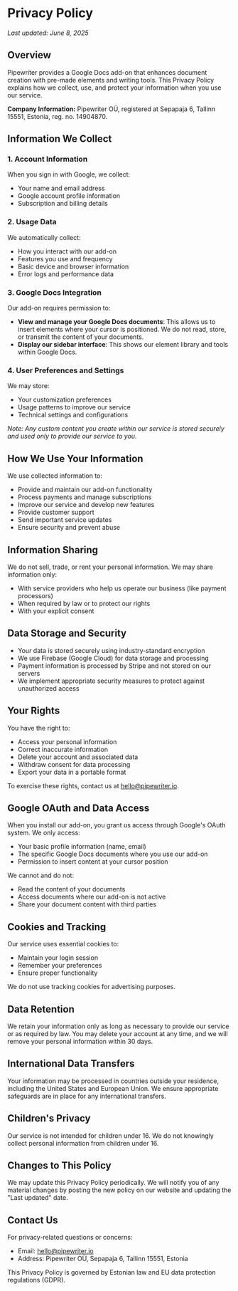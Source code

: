 # Privacy Policy

*Last updated: June 8, 2025*

## Overview

Pipewriter provides a Google Docs add-on that enhances document creation with pre-made elements and writing tools. This Privacy Policy explains how we collect, use, and protect your information when you use our service.

**Company Information:** Pipewriter OÜ, registered at Sepapaja 6, Tallinn 15551, Estonia, reg. no. 14904870.

## Information We Collect

### 1. Account Information
When you sign in with Google, we collect:
- Your name and email address
- Google account profile information
- Subscription and billing details

### 2. Usage Data
We automatically collect:
- How you interact with our add-on
- Features you use and frequency
- Basic device and browser information
- Error logs and performance data

### 3. Google Docs Integration
Our add-on requires permission to:
- **View and manage your Google Docs documents**: This allows us to insert elements where your cursor is positioned. We do not read, store, or transmit the content of your documents.
- **Display our sidebar interface**: This shows our element library and tools within Google Docs.

### 4. User Preferences and Settings
We may store:
- Your customization preferences
- Usage patterns to improve our service
- Technical settings and configurations

*Note: Any custom content you create within our service is stored securely and used only to provide our service to you.*

## How We Use Your Information

We use collected information to:
- Provide and maintain our add-on functionality
- Process payments and manage subscriptions
- Improve our service and develop new features
- Provide customer support
- Send important service updates
- Ensure security and prevent abuse

## Information Sharing

We do not sell, trade, or rent your personal information. We may share information only:
- With service providers who help us operate our business (like payment processors)
- When required by law or to protect our rights
- With your explicit consent

## Data Storage and Security

- Your data is stored securely using industry-standard encryption
- We use Firebase (Google Cloud) for data storage and processing
- Payment information is processed by Stripe and not stored on our servers
- We implement appropriate security measures to protect against unauthorized access

## Your Rights

You have the right to:
- Access your personal information
- Correct inaccurate information
- Delete your account and associated data
- Withdraw consent for data processing
- Export your data in a portable format

To exercise these rights, contact us at hello@pipewriter.io.

## Google OAuth and Data Access

When you install our add-on, you grant us access through Google's OAuth system. We only access:
- Your basic profile information (name, email)
- The specific Google Docs documents where you use our add-on
- Permission to insert content at your cursor position

We cannot and do not:
- Read the content of your documents
- Access documents where our add-on is not active
- Share your document content with third parties

## Cookies and Tracking

Our service uses essential cookies to:
- Maintain your login session
- Remember your preferences
- Ensure proper functionality

We do not use tracking cookies for advertising purposes.

## Data Retention

We retain your information only as long as necessary to provide our service or as required by law. You may delete your account at any time, and we will remove your personal information within 30 days.

## International Data Transfers

Your information may be processed in countries outside your residence, including the United States and European Union. We ensure appropriate safeguards are in place for any international transfers.

## Children's Privacy

Our service is not intended for children under 16. We do not knowingly collect personal information from children under 16.

## Changes to This Policy

We may update this Privacy Policy periodically. We will notify you of any material changes by posting the new policy on our website and updating the "Last updated" date.

## Contact Us

For privacy-related questions or concerns:
- Email: hello@pipewriter.io
- Address: Pipewriter OÜ, Sepapaja 6, Tallinn 15551, Estonia

This Privacy Policy is governed by Estonian law and EU data protection regulations (GDPR).